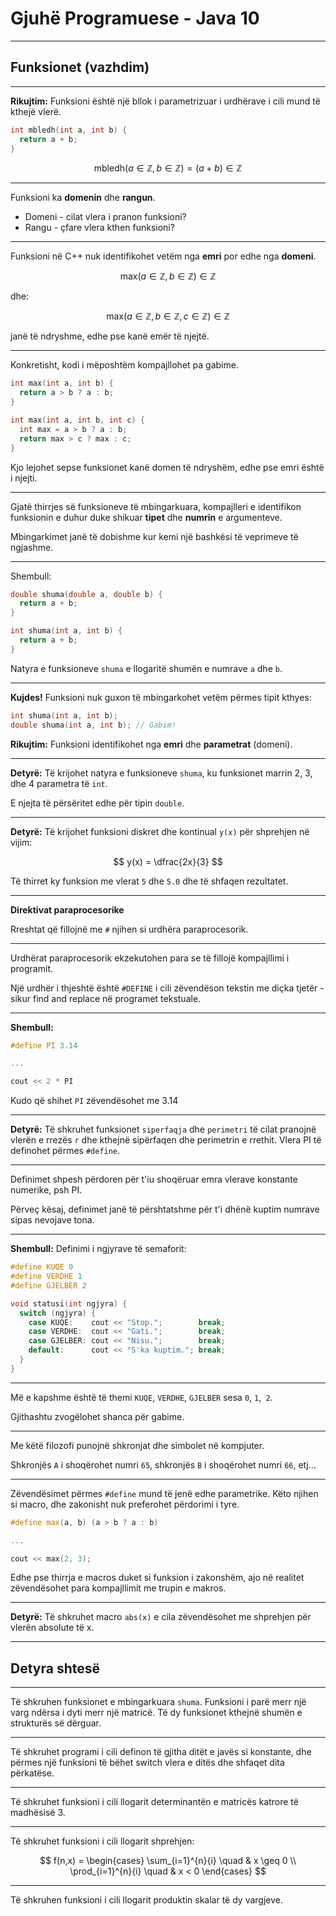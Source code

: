 # Gjuhë Programuese - Java 10

---

## Funksionet (vazhdim)

---

**Rikujtim:** Funksioni është një bllok i parametrizuar i urdhërave i cili mund të kthejë vlerë.

```cpp
int mbledh(int a, int b) {
  return a + b;
}
```

$$
\text{mbledh}(a \in \mathbb{Z} , b \in \mathbb{Z}) = (a + b) \in \mathbb{Z}
$$

---

Funksioni ka **domenin** dhe **rangun**.

- Domeni - cilat vlera i pranon funksioni?
- Rangu - çfare vlera kthen funksioni?

---

Funksioni në C++ nuk identifikohet vetëm nga **emri** por edhe nga **domeni**.

$$
\text{max}(a \in \mathbb{Z}, b \in \mathbb{Z}) \in \mathbb{Z}
$$

dhe:

$$
\text{max}(a \in \mathbb{Z}, b \in \mathbb{Z}, c \in \mathbb{Z}) \in \mathbb{Z}
$$

janë të ndryshme, edhe pse kanë emër të njejtë.

---

Konkretisht, kodi i mëposhtëm kompajllohet pa gabime.

```cpp
int max(int a, int b) {
  return a > b ? a : b;
}

int max(int a, int b, int c) {
  int max = a > b ? a : b;
  return max > c ? max : c;
}
```

Kjo lejohet sepse funksionet kanë domen të ndryshëm, edhe pse emri është i njejti.

---

Gjatë thirrjes së funksioneve të mbingarkuara, kompajlleri e identifikon funksionin e duhur duke shikuar **tipet** dhe **numrin** e argumenteve.

Mbingarkimet janë të dobishme kur kemi një bashkësi të veprimeve të ngjashme.

---

Shembull:

```cpp
double shuma(double a, double b) {
  return a + b;
}

int shuma(int a, int b) {
  return a + b;
}
```

Natyra e funksioneve `shuma` e llogaritë shumën e numrave `a` dhe `b`.

---

**Kujdes!** Funksioni nuk guxon të mbingarkohet vetëm përmes tipit kthyes:

```cpp
int shuma(int a, int b);
double shuma(int a, int b); // Gabim!
```

**Rikujtim:** Funksioni identifikohet nga **emri** dhe **parametrat** (domeni).

---

**Detyrë:** Të krijohet natyra e funksioneve `shuma`, ku funksionet marrin 2, 3, dhe 4 parametra të `int`.

E njejta të përsëritet edhe për tipin `double`.

---

**Detyrë:** Të krijohet funksioni diskret dhe kontinual `y(x)` për shprehjen në vijim:

$$
y(x) = \dfrac{2x}{3}
$$

Të thirret ky funksion me vlerat `5` dhe `5.0` dhe të shfaqen rezultatet.

---

**Direktivat paraprocesorike**

Rreshtat që fillojnë me `#` njihen si urdhëra paraprocesorik.

---

Urdhërat paraprocesorik ekzekutohen para se të fillojë kompajllimi i programit.

Një urdhër i thjeshtë është `#DEFINE` i cili zëvendëson tekstin me diçka tjetër - sikur find and replace në programet tekstuale.

---

**Shembull:**

```cpp
#define PI 3.14

...

cout << 2 * PI
```

Kudo që shihet `PI` zëvendësohet me 3.14

---

**Detyrë:** Të shkruhet funksionet `siperfaqja` dhe `perimetri` të cilat pranojnë vlerën e rrezës `r` dhe kthejnë sipërfaqen dhe perimetrin e rrethit. Vlera PI të definohet përmes `#define`.

---

Definimet shpesh përdoren për t'iu shoqëruar emra vlerave konstante numerike, psh PI.

Përveç kësaj, definimet janë të përshtatshme për t'i dhënë kuptim numrave sipas nevojave tona.

---

**Shembull:** Definimi i ngjyrave të semaforit:

```cpp
#define KUQE 0
#define VERDHE 1
#define GJELBER 2

void statusi(int ngjyra) {
  switch (ngjyra) {
    case KUQE:    cout << "Stop.";        break;
    case VERDHE:  cout << "Gati.";        break;
    case GJELBER: cout << "Nisu.";        break;
    default:      cout << "S'ka kuptim."; break;
  }
}
```

---

Më e kapshme është të themi `KUQE`, `VERDHE`, `GJELBER` sesa `0`, `1`,` 2`.

Gjithashtu zvogëlohet shanca për gabime.

---

Me këtë filozofi punojnë shkronjat dhe simbolet në kompjuter.

Shkronjës `A` i shoqërohet numri `65`, shkronjës `B` i shoqërohet numri `66`, etj...

---

Zëvendësimet përmes `#define` mund të jenë edhe parametrike. Këto njihen si macro, dhe zakonisht nuk preferohet përdorimi i tyre.

```cpp
#define max(a, b) (a > b ? a : b)

...

cout << max(2, 3);
```

Edhe pse thirrja e macros duket si funksion i zakonshëm, ajo në realitet zëvendësohet para kompajllimit me trupin e makros.

---

**Detyrë:** Të shkruhet macro `abs(x)` e cila zëvendësohet me shprehjen për vlerën absolute të x.

---

## Detyra shtesë

---

Të shkruhen funksionet e mbingarkuara `shuma`. Funksioni i parë merr një varg ndërsa i dyti merr një matricë. Të dy funksionet kthejnë shumën e strukturës së dërguar.

---

Të shkruhet programi i cili definon të gjitha ditët e javës si konstante, dhe përmes një funksioni të bëhet switch vlera e ditës dhe shfaqet dita përkatëse.

---

Të shkruhet funksioni i cili llogarit determinantën e matricës katrore të madhësisë 3.

---

Të shkruhet funksioni i cili llogarit shprehjen:

$$
f(n,x) = \begin{cases}
\sum_{i=1}^{n}{i} \quad & x \geq 0 \\
\prod_{i=1}^{n}{i} \quad & x < 0
\end{cases}
$$

---

Të shkruhen funksioni i cili llogarit produktin skalar të dy vargjeve.
